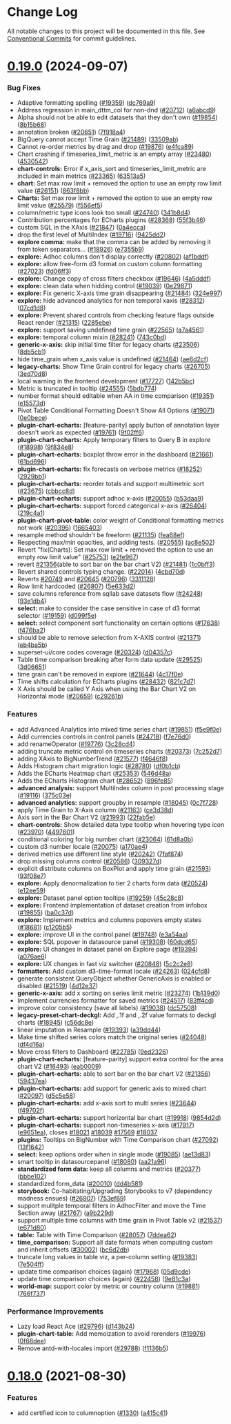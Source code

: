 # Change Log

All notable changes to this project will be documented in this file.
See [Conventional Commits](https://conventionalcommits.org) for commit guidelines.

# [0.19.0](https://github.com/apache/superset/compare/v2021.41.0...v0.19.0) (2024-09-07)

### Bug Fixes

- Adaptive formatting spelling ([#19359](https://github.com/apache/superset/issues/19359)) ([dc769a9](https://github.com/apache/superset/commit/dc769a9a34e9b6417447ee490ecd203ace0941d9))
- Address regression in main_dttm_col for non-dnd ([#20712](https://github.com/apache/superset/issues/20712)) ([a6abcd9](https://github.com/apache/superset/commit/a6abcd9ea8fac4a477b824adb367b4b5206a5d27))
- Alpha should not be able to edit datasets that they don't own ([#19854](https://github.com/apache/superset/issues/19854)) ([8b15b68](https://github.com/apache/superset/commit/8b15b68979bf033979fe7014ef2730095ae85120))
- annotation broken ([#20651](https://github.com/apache/superset/issues/20651)) ([7f918a4](https://github.com/apache/superset/commit/7f918a4ec0e162be13bf3fc0e2f15aaaa5450cec))
- BigQuery cannot accept Time Grain ([#21489](https://github.com/apache/superset/issues/21489)) ([33509ab](https://github.com/apache/superset/commit/33509ab7da384144d42d67dd8c6233b1be9c9fa0))
- Cannot re-order metrics by drag and drop ([#19876](https://github.com/apache/superset/issues/19876)) ([e4fca89](https://github.com/apache/superset/commit/e4fca89217fc52a31053470f1b4c91a56ed3f4e9))
- Chart crashing if timeseries_limit_metric is an empty array ([#23480](https://github.com/apache/superset/issues/23480)) ([4530542](https://github.com/apache/superset/commit/4530542ac4d36adc3379564e16ea655ce4bf17e5))
- **chart-controls:** Error if x_axis_sort and timeseries_limit_metric are included in main metrics ([#23365](https://github.com/apache/superset/issues/23365)) ([63513a5](https://github.com/apache/superset/commit/63513a5873460ee508c71b504d5e1cfb5f42bbb8))
- **chart:** Set max row limit + removed the option to use an empty row limit value ([#26151](https://github.com/apache/superset/issues/26151)) ([863f8bb](https://github.com/apache/superset/commit/863f8bbbcdd078814973d444368c12e06ad0c0c0))
- **Charts:** Set max row limit + removed the option to use an empty row limit value ([#25579](https://github.com/apache/superset/issues/25579)) ([f556ef5](https://github.com/apache/superset/commit/f556ef53f3177746ec2526b4b963da4ef00c2d58))
- column/metric type icons look too small ([#24740](https://github.com/apache/superset/issues/24740)) ([341b8d4](https://github.com/apache/superset/commit/341b8d41c5ba15c3617a61a92779b670c4ece43d))
- Contribution percentages for ECharts plugins ([#28368](https://github.com/apache/superset/issues/28368)) ([55f3b46](https://github.com/apache/superset/commit/55f3b46f4105e5bbdd0b025a4b61bc843d8e5b9e))
- custom SQL in the XAxis ([#21847](https://github.com/apache/superset/issues/21847)) ([0a4ecca](https://github.com/apache/superset/commit/0a4ecca9f259e2ee9cff27a879f2a889f876c7d7))
- drop the first level of MultiIndex ([#19716](https://github.com/apache/superset/issues/19716)) ([9425dd2](https://github.com/apache/superset/commit/9425dd2cac42f1a92f621848c469cadcc483e757))
- **explore comma:** make that the comma can be added by removing it from token separators… ([#18926](https://github.com/apache/superset/issues/18926)) ([e7355b9](https://github.com/apache/superset/commit/e7355b9610d1371d1d3fca51c17d1999ca3ecef3))
- **explore:** Adhoc columns don't display correctly ([#20802](https://github.com/apache/superset/issues/20802)) ([af1bddf](https://github.com/apache/superset/commit/af1bddffad930efc0583b638716980db6747bfbc))
- **explore:** allow free-form d3 format on custom column formatting ([#27023](https://github.com/apache/superset/issues/27023)) ([fd06ff3](https://github.com/apache/superset/commit/fd06ff3745b0ce96ef2506e18b6d5f27d3eee045))
- **explore:** Change copy of cross filters checkbox ([#19646](https://github.com/apache/superset/issues/19646)) ([4a5dddf](https://github.com/apache/superset/commit/4a5dddf52d8191b002fa11add6baaee26bc3b1a7))
- **explore:** clean data when hidding control ([#19039](https://github.com/apache/superset/issues/19039)) ([0e29871](https://github.com/apache/superset/commit/0e29871493171b6a70f974d26f41b6797e5b5d5c))
- **explore:** Fix generic X-axis time grain disappearing ([#21484](https://github.com/apache/superset/issues/21484)) ([324e997](https://github.com/apache/superset/commit/324e9979fa968b07d0be2628cac9119c492dc9b6))
- **explore:** hide advanced analytics for non temporal xaxis ([#28312](https://github.com/apache/superset/issues/28312)) ([07cd1d8](https://github.com/apache/superset/commit/07cd1d89d0c57b2987e1d9aeb23c2aad518a3dc2))
- **explore:** Prevent shared controls from checking feature flags outside React render ([#21315](https://github.com/apache/superset/issues/21315)) ([2285ebe](https://github.com/apache/superset/commit/2285ebe72ec4edded6d195052740b7f9f13d1f1b))
- **explore:** support saving undefined time grain ([#22565](https://github.com/apache/superset/issues/22565)) ([a7a4561](https://github.com/apache/superset/commit/a7a4561550e06bad11ef6d5a50af1ae1af173790))
- **explore:** temporal column mixin ([#28241](https://github.com/apache/superset/issues/28241)) ([743c0bd](https://github.com/apache/superset/commit/743c0bde7edbda11c8f9755b061e45766aa3d401))
- **generic-x-axis:** skip initial time filter for legacy charts ([#23506](https://github.com/apache/superset/issues/23506)) ([8db5cb1](https://github.com/apache/superset/commit/8db5cb18c01ee8c9ee1fb3dc60c3af32682c47f7))
- hide time_grain when x_axis value is undefined ([#21464](https://github.com/apache/superset/issues/21464)) ([ae6d2cf](https://github.com/apache/superset/commit/ae6d2cf18dbf0fec78e577b0cad1881940796b50))
- **legacy-charts:** Show Time Grain control for legacy charts ([#26705](https://github.com/apache/superset/issues/26705)) ([3ed70d8](https://github.com/apache/superset/commit/3ed70d8f53c229682027df3efa7815ca12bd1328))
- local warning in the frontend development ([#17727](https://github.com/apache/superset/issues/17727)) ([142b5bc](https://github.com/apache/superset/commit/142b5bc506c81847e503e76e498c06e8321dffb1))
- Metric is truncated in tooltip ([#24555](https://github.com/apache/superset/issues/24555)) ([5bdb774](https://github.com/apache/superset/commit/5bdb7745040e826dc36c6742f05952d69530ee0d))
- number format should editable when AA in time comparison ([#19351](https://github.com/apache/superset/issues/19351)) ([e15573d](https://github.com/apache/superset/commit/e15573d4453f8432e2da1db86f2e9417666fb8b5))
- Pivot Table Conditional Formatting Doesn't Show All Options ([#19071](https://github.com/apache/superset/issues/19071)) ([0e0bece](https://github.com/apache/superset/commit/0e0beceac173f765d8f9a0887732029b78603f6d))
- **plugin-chart-echarts:** [feature-parity] apply button of annotation layer doesn't work as expected ([#19761](https://github.com/apache/superset/issues/19761)) ([9f02ff6](https://github.com/apache/superset/commit/9f02ff656d63e537c06822657dcfc2ff46f70e67))
- **plugin-chart-echarts:** Apply temporary filters to Query B in explore ([#18998](https://github.com/apache/superset/issues/18998)) ([9f834e8](https://github.com/apache/superset/commit/9f834e8317dca7c71470c89e2c86bb35ca7ca39f))
- **plugin-chart-echarts:** boxplot throw error in the dashboard ([#21661](https://github.com/apache/superset/issues/21661)) ([61bd696](https://github.com/apache/superset/commit/61bd6962265d879e168f208854fc17b145b9e04d))
- **plugin-chart-echarts:** fix forecasts on verbose metrics ([#18252](https://github.com/apache/superset/issues/18252)) ([2929bb1](https://github.com/apache/superset/commit/2929bb1680d29e5fd1d3b351e3e2f86971a60b44))
- **plugin-chart-echarts:** reorder totals and support multimetric sort ([#23675](https://github.com/apache/superset/issues/23675)) ([cbbcc8d](https://github.com/apache/superset/commit/cbbcc8d2e136f949778cda56affb981c2db05880))
- **plugin-chart-echarts:** support adhoc x-axis ([#20055](https://github.com/apache/superset/issues/20055)) ([b53daa9](https://github.com/apache/superset/commit/b53daa91ecf0e82fe219b498e907d0c3f3ca9ccb))
- **plugin-chart-echarts:** support forced categorical x-axis ([#26404](https://github.com/apache/superset/issues/26404)) ([219c4a1](https://github.com/apache/superset/commit/219c4a14b359b77dbfcda74e66b7d06c3792b861))
- **plugin-chart-pivot-table:** color weight of Conditional formatting metrics not work ([#20396](https://github.com/apache/superset/issues/20396)) ([1665403](https://github.com/apache/superset/commit/16654034849505109b638fd2a784dfb377238a0e))
- resample method shouldn't be freeform ([#21135](https://github.com/apache/superset/issues/21135)) ([fea68ef](https://github.com/apache/superset/commit/fea68ef23cd19853f6ceee42802ac3b4b1b05da0))
- Respecting max/min opacities, and adding tests. ([#20555](https://github.com/apache/superset/issues/20555)) ([ac8e502](https://github.com/apache/superset/commit/ac8e502228d1b247c1b56ee692c2cefade1bf1a9))
- Revert "fix(Charts): Set max row limit + removed the option to use an empty row limit value" ([#25753](https://github.com/apache/superset/issues/25753)) ([e2fe967](https://github.com/apache/superset/commit/e2fe96778887d203a852cf09def151ff024cfaf7))
- revert [#21356](https://github.com/apache/superset/issues/21356)(able to sort bar on the bar chart V2) ([#21481](https://github.com/apache/superset/issues/21481)) ([1c0bff3](https://github.com/apache/superset/commit/1c0bff3dfb3649d219abe6a13d9018ded14f334f))
- Revert shared controls typing change. ([#22014](https://github.com/apache/superset/issues/22014)) ([4cbd70d](https://github.com/apache/superset/commit/4cbd70db34b140a026ef1a86a8ef0ba3355a350e))
- Reverts [#20749](https://github.com/apache/superset/issues/20749) and [#20645](https://github.com/apache/superset/issues/20645) ([#20796](https://github.com/apache/superset/issues/20796)) ([3311128](https://github.com/apache/superset/commit/3311128c5e6c5de2ea5d6a2dfeb01ea3179e9af8))
- Row limit hardcoded ([#26807](https://github.com/apache/superset/issues/26807)) ([5e633d2](https://github.com/apache/superset/commit/5e633d2bb0909f1cb4904c07e29a2c683f02131c))
- save columns reference from sqllab save datasets flow ([#24248](https://github.com/apache/superset/issues/24248)) ([93e1db4](https://github.com/apache/superset/commit/93e1db4bd9d045b8a9b345733a60139cb213ab86))
- **select:** make to consider the case sensitive in case of d3 format selector ([#19159](https://github.com/apache/superset/issues/19159)) ([d099f5e](https://github.com/apache/superset/commit/d099f5ed4ad6f5b553c7e3eedbc34cf5ad55eae7))
- **select:** select component sort functionality on certain options ([#17638](https://github.com/apache/superset/issues/17638)) ([f476ba2](https://github.com/apache/superset/commit/f476ba23a279cb87a94ad3075e035cad0ae264b6))
- should be able to remove selection from X-AXIS control ([#21371](https://github.com/apache/superset/issues/21371)) ([eb4ba5b](https://github.com/apache/superset/commit/eb4ba5b08975df2124057c25d3732ef68a0e880a))
- superset-ui/core codes coverage ([#20324](https://github.com/apache/superset/issues/20324)) ([d04357c](https://github.com/apache/superset/commit/d04357c47bec7bac49c602f3d2166375892200ad))
- Table time comparison breaking after form data update ([#29525](https://github.com/apache/superset/issues/29525)) ([3d06651](https://github.com/apache/superset/commit/3d0665183cac3d60b492c680774c197ea64d25e7))
- time grain can't be removed in explore ([#21644](https://github.com/apache/superset/issues/21644)) ([4c17f0e](https://github.com/apache/superset/commit/4c17f0e71e05caa55410edb2317e084c52a25440))
- Time shifts calculation for ECharts plugins ([#28432](https://github.com/apache/superset/issues/28432)) ([821c7d7](https://github.com/apache/superset/commit/821c7d7f2c430c4a4294883a66128ba98fd949c5))
- X Axis should be called Y Axis when using the Bar Chart V2 on Horizontal mode ([#20659](https://github.com/apache/superset/issues/20659)) ([c29261b](https://github.com/apache/superset/commit/c29261b63dee723f108b3404e29a498ecf8421f8))

### Features

- add Advanced Analytics into mixed time series chart ([#19851](https://github.com/apache/superset/issues/19851)) ([f5e9f0e](https://github.com/apache/superset/commit/f5e9f0eb3b2045a9d441f59cb3a6109892e6aea9))
- Add currencies controls in control panels ([#24718](https://github.com/apache/superset/issues/24718)) ([f7e76d0](https://github.com/apache/superset/commit/f7e76d02b7cbe4940946673590bb979984ace9f5))
- add renameOperator ([#19776](https://github.com/apache/superset/issues/19776)) ([3c28cd4](https://github.com/apache/superset/commit/3c28cd4625fdeeaeeac3ed730907af1fb86bc86e))
- adding truncate metric control on timeseries charts ([#20373](https://github.com/apache/superset/issues/20373)) ([7c252d7](https://github.com/apache/superset/commit/7c252d75240559d0bba9be3be8419b65b86967df))
- adding XAxis to BigNumberTrend ([#21577](https://github.com/apache/superset/issues/21577)) ([f4646f8](https://github.com/apache/superset/commit/f4646f8edba396dba24e6ff4fbc054d073d77fd7))
- Adds Histogram chart migration logic ([#28780](https://github.com/apache/superset/issues/28780)) ([df0b1cb](https://github.com/apache/superset/commit/df0b1cb8ed6720f77793036d7fb68548670b3bec))
- Adds the ECharts Heatmap chart ([#25353](https://github.com/apache/superset/issues/25353)) ([546d48a](https://github.com/apache/superset/commit/546d48adbb84b1354d6a3d4ae88dbeba0ad14d44))
- Adds the ECharts Histogram chart ([#28652](https://github.com/apache/superset/issues/28652)) ([896fe85](https://github.com/apache/superset/commit/896fe854dc3865214325cfceea94824ff41a1b6c))
- **advanced analysis:** support MultiIndex column in post processing stage ([#19116](https://github.com/apache/superset/issues/19116)) ([375c03e](https://github.com/apache/superset/commit/375c03e08407570bcf417acf5f3d25b28843329c))
- **advanced analytics:** support groupby in resample ([#18045](https://github.com/apache/superset/issues/18045)) ([0c7f728](https://github.com/apache/superset/commit/0c7f7288d8cded5dc73d49d1e0be397e748d4f10))
- apply Time Grain to X-Axis column ([#21163](https://github.com/apache/superset/issues/21163)) ([ce3d38d](https://github.com/apache/superset/commit/ce3d38d2e72a56014fa96ee3d4afe066277cc5be))
- Axis sort in the Bar Chart V2 ([#21993](https://github.com/apache/superset/issues/21993)) ([22fab5e](https://github.com/apache/superset/commit/22fab5e58ce574e962518067d982e3036449e580))
- **chart-controls:** Show detailed data type tooltip when hovering type icon ([#23970](https://github.com/apache/superset/issues/23970)) ([4497601](https://github.com/apache/superset/commit/4497601ebccae71f0164840221852a00288d82ec))
- conditional coloring for big number chart ([#23064](https://github.com/apache/superset/issues/23064)) ([61d8a0b](https://github.com/apache/superset/commit/61d8a0bd1206ffc96ea2f9284e4c238241fcca79))
- custom d3 number locale ([#20075](https://github.com/apache/superset/issues/20075)) ([a170ae4](https://github.com/apache/superset/commit/a170ae4368298207b5a5c9a698889c865fd73421))
- derived metrics use different line style ([#20242](https://github.com/apache/superset/issues/20242)) ([7faf874](https://github.com/apache/superset/commit/7faf874c1b9613258606fb10f5800a185c30c81e))
- drop missing columns control ([#20586](https://github.com/apache/superset/issues/20586)) ([309327d](https://github.com/apache/superset/commit/309327dcbdec954283ef6cd03fccf264a830e4a5))
- explicit distribute columns on BoxPlot and apply time grain ([#21593](https://github.com/apache/superset/issues/21593)) ([93f08e7](https://github.com/apache/superset/commit/93f08e778bfd48be150749f22d0b184467da73ac))
- **explore:** Apply denormalization to tier 2 charts form data ([#20524](https://github.com/apache/superset/issues/20524)) ([e12ee59](https://github.com/apache/superset/commit/e12ee59b13822241dca8d8015f1222c477edd4f3))
- **explore:** Dataset panel option tooltips ([#19259](https://github.com/apache/superset/issues/19259)) ([45c28c8](https://github.com/apache/superset/commit/45c28c8046c56d4ebe1dfaf0235783fe864ae75f))
- **explore:** Frontend implementation of dataset creation from infobox ([#19855](https://github.com/apache/superset/issues/19855)) ([ba0c37d](https://github.com/apache/superset/commit/ba0c37d3df85b1af39404af1d578daeb0ff2d278))
- **explore:** Implement metrics and columns popovers empty states ([#18681](https://github.com/apache/superset/issues/18681)) ([c1205b5](https://github.com/apache/superset/commit/c1205b5279e891af8c3276ee2dd7343623e8cbb3))
- **explore:** improve UI in the control panel ([#19748](https://github.com/apache/superset/issues/19748)) ([e3a54aa](https://github.com/apache/superset/commit/e3a54aa3c15bdd0c970aa73f898288a408205c97))
- **explore:** SQL popover in datasource panel ([#19308](https://github.com/apache/superset/issues/19308)) ([60dcd65](https://github.com/apache/superset/commit/60dcd651f44b7e1aa1b030e0cd5c64334a346e60))
- **explore:** UI changes in dataset panel on Explore page ([#19394](https://github.com/apache/superset/issues/19394)) ([a076ae6](https://github.com/apache/superset/commit/a076ae6d9913a62d353d1cc2d4ed09e27ce9f6e2))
- **explore:** UX changes in fast viz switcher ([#20848](https://github.com/apache/superset/issues/20848)) ([5c2c2e8](https://github.com/apache/superset/commit/5c2c2e804064ba674ae18abe5aec495454b7ff21))
- **formatters:** Add custom d3-time-format locale ([#24263](https://github.com/apache/superset/issues/24263)) ([024cfd8](https://github.com/apache/superset/commit/024cfd86e408ec5f7ddf49a9e90908e2fb2e6b70))
- generate consistent QueryObject whether GenericAxis is enabled or disabled ([#21519](https://github.com/apache/superset/issues/21519)) ([4d12e37](https://github.com/apache/superset/commit/4d12e3709eb7ab1cc4f687c15ed54a4738266482))
- **generic-x-axis:** add x sorting on series limit metric ([#23274](https://github.com/apache/superset/issues/23274)) ([1b139d0](https://github.com/apache/superset/commit/1b139d074852e13c113a408a920991b2abc98387))
- Implement currencies formatter for saved metrics ([#24517](https://github.com/apache/superset/issues/24517)) ([83ff4cd](https://github.com/apache/superset/commit/83ff4cd86a4931fc8eda83aeb3d8d3c92d773202))
- improve color consistency (save all labels) ([#19038](https://github.com/apache/superset/issues/19038)) ([dc57508](https://github.com/apache/superset/commit/dc575080d7e43d40b1734bb8f44fdc291cb95b11))
- **legacy-preset-chart-deckgl:** Add ,.1f and ,.2f value formats to deckgl charts ([#18945](https://github.com/apache/superset/issues/18945)) ([c56dc8e](https://github.com/apache/superset/commit/c56dc8eace6a71b45240d1bb6768d75661052a2e))
- linear imputation in Resample ([#19393](https://github.com/apache/superset/issues/19393)) ([a39dd44](https://github.com/apache/superset/commit/a39dd4493e8b40cc142451bc71e4d1d4f2705d3f))
- Make time shifted series colors match the original series ([#24048](https://github.com/apache/superset/issues/24048)) ([df4d16a](https://github.com/apache/superset/commit/df4d16a7eec3ba06bf1d5e9f016cb0d86b9693e5))
- Move cross filters to Dashboard ([#22785](https://github.com/apache/superset/issues/22785)) ([9ed2326](https://github.com/apache/superset/commit/9ed2326a20329d41abc8e0995b0ba6110379088f))
- **plugin-chart-echarts:** [feature-parity] support extra control for the area chart V2 ([#16493](https://github.com/apache/superset/issues/16493)) ([eab0009](https://github.com/apache/superset/commit/eab0009101a295acf4d8d31df8a57f8fe0deb517))
- **plugin-chart-echarts:** able to sort bar on the bar chart V2 ([#21356](https://github.com/apache/superset/issues/21356)) ([59437ea](https://github.com/apache/superset/commit/59437ea6e7ec02267c6e03e174be39a6cae48893))
- **plugin-chart-echarts:** add support for generic axis to mixed chart ([#20097](https://github.com/apache/superset/issues/20097)) ([d5c5e58](https://github.com/apache/superset/commit/d5c5e58583771a35d8870ce3694b2a3f1b688159))
- **plugin-chart-echarts:** add x-axis sort to multi series ([#23644](https://github.com/apache/superset/issues/23644)) ([f49702f](https://github.com/apache/superset/commit/f49702feffb3b08476c22916e185c0ce2c64e7f1))
- **plugin-chart-echarts:** support horizontal bar chart ([#19918](https://github.com/apache/superset/issues/19918)) ([9854d2d](https://github.com/apache/superset/commit/9854d2d0e8f849366b264353819c6fdf4b0d804d))
- **plugin-chart-echarts:** support non-timeseries x-axis ([#17917](https://github.com/apache/superset/issues/17917)) ([e9651ea](https://github.com/apache/superset/commit/e9651ea52fdc0edb574bfb9dc1b22c225bcc068f)), closes [#18021](https://github.com/apache/superset/issues/18021) [#18039](https://github.com/apache/superset/issues/18039) [#17569](https://github.com/apache/superset/issues/17569) [#18037](https://github.com/apache/superset/issues/18037)
- **plugins:** Tooltips on BigNumber with Time Comparison chart ([#27092](https://github.com/apache/superset/issues/27092)) ([13f1642](https://github.com/apache/superset/commit/13f1642c73920792c3c5671ec295cc859aa0856f))
- **select:** keep options order when in single mode ([#19085](https://github.com/apache/superset/issues/19085)) ([ae13d83](https://github.com/apache/superset/commit/ae13d8313b5687374f5b24e02bccdcc717ba19eb))
- smart tooltip in datasourcepanel ([#18080](https://github.com/apache/superset/issues/18080)) ([aa21a96](https://github.com/apache/superset/commit/aa21a963a6137a1d29ad422c6d7bf79839bc7078))
- **standardized form data:** keep all columns and metrics ([#20377](https://github.com/apache/superset/issues/20377)) ([bbbe102](https://github.com/apache/superset/commit/bbbe102887a524b1ee0ffd4ada8481078dbe5496))
- standardized form_data ([#20010](https://github.com/apache/superset/issues/20010)) ([dd4b581](https://github.com/apache/superset/commit/dd4b581fb55d920fc3b709fc044cea5339802ee2))
- **storybook:** Co-habitating/Upgrading Storybooks to v7 (dependency madness ensues) ([#26907](https://github.com/apache/superset/issues/26907)) ([753ef69](https://github.com/apache/superset/commit/753ef695294ce26238b68ff41ba0a9af6aea74de))
- support mulitple temporal filters in AdhocFilter and move the Time Section away ([#21767](https://github.com/apache/superset/issues/21767)) ([a9b229d](https://github.com/apache/superset/commit/a9b229dd1dd9cb9dc8166b1392179fcccb4da138))
- support multiple time columns with time grain in Pivot Table v2 ([#21537](https://github.com/apache/superset/issues/21537)) ([e671d80](https://github.com/apache/superset/commit/e671d8020982111e117e7415dee41672cc32d780))
- **table:** Table with Time Comparison ([#28057](https://github.com/apache/superset/issues/28057)) ([7ddea62](https://github.com/apache/superset/commit/7ddea62331617dad1b8ade1abe7dd8c11a1ba20d))
- **time_comparison:** Support all date formats when computing custom and inherit offsets ([#30002](https://github.com/apache/superset/issues/30002)) ([bc6d2db](https://github.com/apache/superset/commit/bc6d2dba373e59a498d942909ab6631e5c8521e9))
- truncate long values in table viz, a per-column setting ([#19383](https://github.com/apache/superset/issues/19383)) ([7e504ff](https://github.com/apache/superset/commit/7e504ff680698106cf9008b4c2814b01fcac90bb))
- update time comparison choices (again) ([#17968](https://github.com/apache/superset/issues/17968)) ([05d9cde](https://github.com/apache/superset/commit/05d9cde203b99f8c63106446f0be58668cc9f0c9))
- update time comparison choices (again) ([#22458](https://github.com/apache/superset/issues/22458)) ([9e81c3a](https://github.com/apache/superset/commit/9e81c3a1192a18226d505178d16e1e395917a719))
- **world-map:** support color by metric or country column ([#19881](https://github.com/apache/superset/issues/19881)) ([766f737](https://github.com/apache/superset/commit/766f737728c273d39a35dfa281e874a0efeabec3))

### Performance Improvements

- Lazy load React Ace ([#29796](https://github.com/apache/superset/issues/29796)) ([d143b24](https://github.com/apache/superset/commit/d143b24232a9542a012283ec79726b7a407d6033))
- **plugin-chart-table:** Add memoization to avoid rerenders ([#19976](https://github.com/apache/superset/issues/19976)) ([0f68dee](https://github.com/apache/superset/commit/0f68deedf105300c8bd2536bd205d128799c0381))
- Remove antd-with-locales import ([#29788](https://github.com/apache/superset/issues/29788)) ([f1136b5](https://github.com/apache/superset/commit/f1136b57dd6b4cbcb7628dcbf6b1ac46e2a8301b))

# [0.18.0](https://github.com/apache-superset/superset-ui/compare/v0.17.87...v0.18.0) (2021-08-30)

### Features

- add certified icon to columnoption ([#1330](https://github.com/apache-superset/superset-ui/issues/1330)) ([a415c41](https://github.com/apache-superset/superset-ui/commit/a415c413954bc9c093ab5dfde62d458cf3224073))
